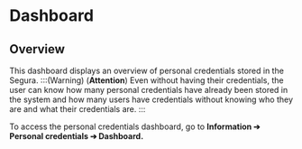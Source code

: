 # Dashboard

## **Overview**

This dashboard displays an overview of personal credentials stored in the Segura.
:::(Warning) (**Attention**)
Even without having their credentials, the user can know how many personal credentials have already been stored in the system and how many users have credentials without knowing who they are and what their credentials are. 
:::

To access the personal credentials dashboard, go to **Information ➔ Personal credentials ➔ Dashboard.**


